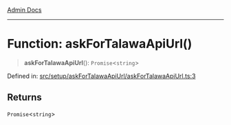 [Admin Docs](/)

---

# Function: askForTalawaApiUrl()

> **askForTalawaApiUrl**(): `Promise`\<`string`\>

Defined in: [src/setup/askForTalawaApiUrl/askForTalawaApiUrl.ts:3](https://github.com/PalisadoesFoundation/talawa-admin/blob/main/src/setup/askForTalawaApiUrl/askForTalawaApiUrl.ts#L3)

## Returns

`Promise`\<`string`\>
